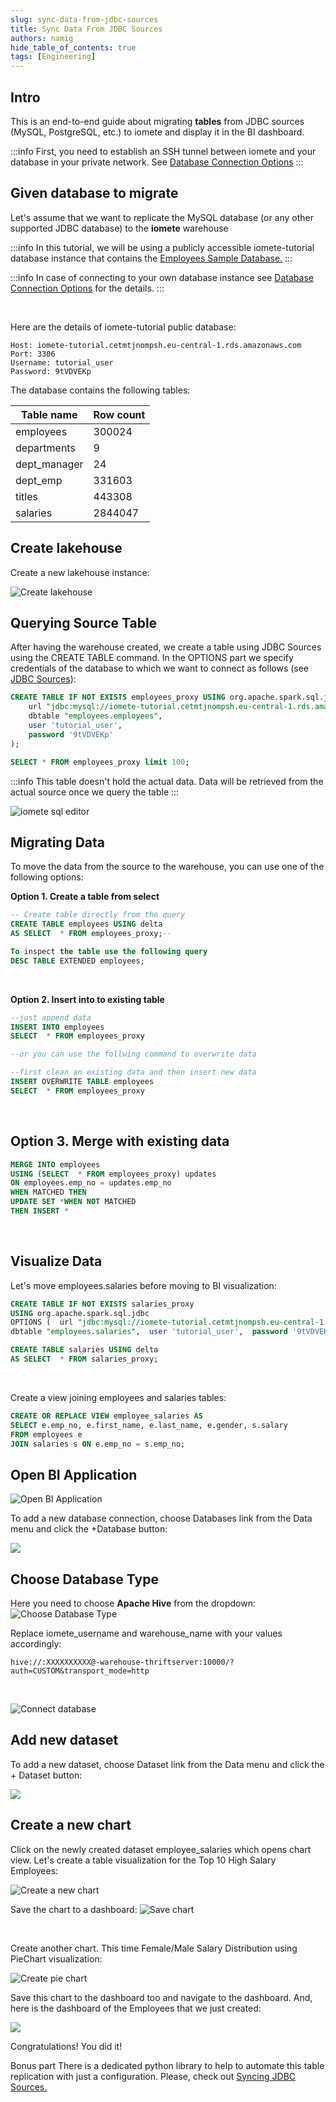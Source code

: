 ```yaml
---
slug: sync-data-from-jdbc-sources
title: Sync Data From JDBC Sources
authors: namig
hide_table_of_contents: true
tags: [Engineering]
---
```


<head>
  <title>Sync Data From JDBC Sources | iomete blog</title>
  <meta name="robots" content="noindex, nofollow" />
  <meta name="googlebot" content="noindex"/>
</head>

## Intro
‌This is an end-to-end guide about migrating **tables** from JDBC sources (MySQL, PostgreSQL, etc.) to iomete and display it in the BI dashboard.

:::info
First, you need to establish an SSH tunnel between iomete and your database in your private network. See [Database Connection Options](/docs/administration-guide/database-connection-options)
:::

<!-- truncate -->

## Given database to migrate
‌Let's assume that we want to replicate the MySQL database (or any other supported JDBC database) to the **iomete** warehouse

:::info
In this tutorial, we will be using a publicly accessible iomete-tutorial database instance that contains the [Employees Sample Database.](https://dev.mysql.com/doc/employee/en/sakila-structure.html)
:::

:::info
In case of connecting to your own database instance see [Database Connection Options](/docs/administration-guide/database-connection-options) for the details‌.
:::

<br/>

Here are the details of iomete-tutorial public database:
```
Host: iomete-tutorial.cetmtjnompsh.eu-central-1.rds.amazonaws.com
Port: 3306
Username: tutorial_user
Password: 9tVDVEKp
```

The database contains the following tables:

| Table name   	| Row count 	|
| ------------- | -----------	|
| employees    	| 300024    	|
| departments  	| 9         	|
| dept_manager 	| 24        	|
| dept_emp     	| 331603    	|
| titles       	| 443308    	|
| salaries     	| 2844047   	|


## Create lakehouse
‌Create a new lakehouse instance:

![Create lakehouse](/blog/2022-04-24-sync-data-from-jdbc/lakehouse-create.png)


## Querying  Source Table
After having the warehouse created, we create a table using JDBC Sources using the CREATE TABLE command. In the OPTIONS part we specify credentials of the database to which we want to connect as follows (see [JDBC Sources](/docs/data-sources/jdbc-sources)):

```sql
CREATE TABLE IF NOT EXISTS employees_proxy USING org.apache.spark.sql.jdbc OPTIONS (
    url "jdbc:mysql://iomete-tutorial.cetmtjnompsh.eu-central-1.rds.amazonaws.com:3306/employees",
    dbtable "employees.employees",
    user 'tutorial_user',
    password '9tVDVEKp'
);

SELECT * FROM employees_proxy limit 100;
```

:::info
This table doesn't hold the actual data. Data will be retrieved from the actual source once we query the table
:::

![iomete sql editor](/blog/2022-04-24-sync-data-from-jdbc/sql-editor.png)

## Migrating Data
To move the data from the source to the warehouse, you can use one of the following options:

**Option 1. Create a table from select**

```sql
-- Create table directly from the query     
CREATE TABLE employees USING delta       
AS SELECT  * FROM employees_proxy;-- 

To inspect the table use the following query     
DESC TABLE EXTENDED employees;
```

<br/>

**Option 2. Insert into to existing table**

```sql
--just append data
INSERT INTO employees
SELECT  * FROM employees_proxy

--or you can use the follwing command to overwrite data

--first clean an existing data and then insert new data   
INSERT OVERWRITE TABLE employees
SELECT  * FROM employees_proxy
```

<br/>

## Option 3. Merge with existing data

```sql 
MERGE INTO employees
USING (SELECT  * FROM employees_proxy) updates
ON employees.emp_no = updates.emp_no
WHEN MATCHED THEN
UPDATE SET *WHEN NOT MATCHED
THEN INSERT *
```

<br/>

## Visualize Data

Let's move employees.salaries before moving to BI visualization:
```sql
CREATE TABLE IF NOT EXISTS salaries_proxy
USING org.apache.spark.sql.jdbc
OPTIONS (  url "jdbc:mysql://iomete-tutorial.cetmtjnompsh.eu-central-1.rds.amazonaws.com:3306/employees", 
dbtable "employees.salaries",  user 'tutorial_user',  password '9tVDVEKp');

CREATE TABLE salaries USING delta   
AS SELECT  * FROM salaries_proxy;
```

<br/>

Create a view joining employees and salaries tables:
```sql
CREATE OR REPLACE VIEW employee_salaries AS
SELECT e.emp_no, e.first_name, e.last_name, e.gender, s.salary 
FROM employees e 
JOIN salaries s ON e.emp_no = s.emp_no;
```

## Open BI Application
![Open BI Application](/blog/2022-04-24-sync-data-from-jdbc/bi.png)

To add a new database connection, choose Databases link from the Data menu and click the +Database button:

![](/blog/2022-04-24-sync-data-from-jdbc/create-database.png)

## Choose Database Type
Here you need to choose **Apache Hive** from the dropdown:
![Choose Database Type](/blog/2022-04-24-sync-data-from-jdbc/connect-database.png)


Replace iomete_username and warehouse_name with your values accordingly:

```
hive://:XXXXXXXXXX@-warehouse-thriftserver:10000/?auth=CUSTOM&transport_mode=http
```

<br/>

![Connect database](/blog/2022-04-24-sync-data-from-jdbc/connect-selected-database.png)

## Add new dataset
To add a new dataset, choose Dataset link from the Data menu and click the + Dataset button:

![](/blog/2022-04-24-sync-data-from-jdbc/add-new-dataset.png)

## Create a new chart
Click on the newly created dataset employee_salaries which opens chart view. Let's create a table visualization for the Top 10 High Salary Employees:

![Create a new chart](/blog/2022-04-24-sync-data-from-jdbc/create-new-chart.png)

Save the chart to a dashboard:
![Save chart](/blog/2022-04-24-sync-data-from-jdbc/save-chart.png)

<br/>

Create another chart. This time Female/Male Salary Distribution using PieChart visualization:

![Create pie chart](/blog/2022-04-24-sync-data-from-jdbc/create-another-pie-chart.png)

Save this chart to the dashboard too and navigate to the dashboard. And, here is the dashboard of the Employees that we just created:

![](/blog/2022-04-24-sync-data-from-jdbc/save-pie-chart.png)

Congratulations! You did it!

Bonus part
There is a dedicated python library to help to automate this table replication with just a configuration. Please, check out [Syncing JDBC Sources.](/docs/sync-data-from-jdbc-sources)